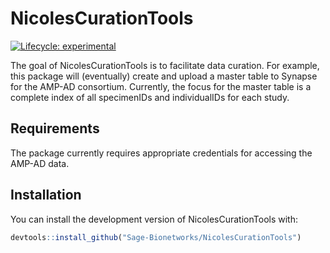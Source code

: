 
# NicolesCurationTools

<!-- badges: start -->
[![Lifecycle: experimental](https://img.shields.io/badge/lifecycle-experimental-orange.svg)](https://www.tidyverse.org/lifecycle/#experimental)
<!-- badges: end -->

The goal of NicolesCurationTools is to facilitate data curation. For example,
this package will (eventually) create and upload a master table to Synapse for
the AMP-AD consortium. Currently, the focus for the master table is a complete
index of all specimenIDs and individualIDs for each study.

## Requirements

The package currently requires appropriate credentials for accessing the
AMP-AD data.

## Installation

You can install the development version of NicolesCurationTools with:

``` r
devtools::install_github("Sage-Bionetworks/NicolesCurationTools")
```
